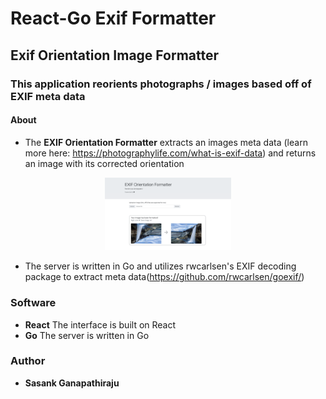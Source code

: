# React-Go Exif Formatter

## Exif Orientation Image Formatter

### This application reorients photographs / images based off of EXIF meta data

#### About
- The **EXIF Orientation Formatter** extracts an images meta data (learn more here: https://photographylife.com/what-is-exif-data) and returns an image with its corrected orientation

<p align = 'center'>
    <img src="./screenshots/exifscreenshot.png" width="40%">
</p>

- The server is written in Go and utilizes rwcarlsen's EXIF decoding package to extract meta data(https://github.com/rwcarlsen/goexif/) 

### Software
- **React** The interface is built on React
- **Go** The server is written in Go 

### Author
- **Sasank Ganapathiraju**